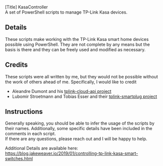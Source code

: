 [Title]
KasaController  
A set of PowerShell scripts to manage TP-Link Kasa devices.  
  
## Details
These scripts make working with the TP-Link Kasa smart home devices possible using PowerShell.  They are not complete by any means but the basis is there and they can be freely used and modified as necessary.  
  
## Credits
These scripts were all written by me, but they would not be possible without the work of others ahead of me.  Specifically, I would like to credit  
- Aleandre Dumont and his [tplink-cloud-api project](https://github.com/adumont/tplink-cloud-api)  
- Lubomir Stroetmann and Tobias Esser and their [tplink-smartplug project](https://github.com/softScheck/tplink-smartplug)  

## Instructions
Generally speaking, you should be able to infer the usage of the scripts by their names. Additionally, some specific details have been included in the comments in each script.  
If there are any questions, please reach out and I will be happy to help.  

Additional Details are available here: https://blog.jakeweaver.io/2019/01/controlling-tp-link-kasa-smart-switches.html